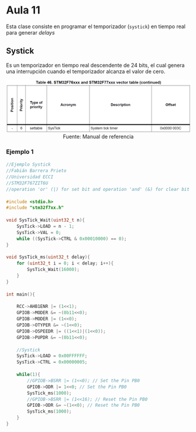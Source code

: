 <h1>Aula 11</h1>

Esta clase consiste en programar el temporizador (`systick`) en tiempo real para generar <i>delays</i>

<h2>Systick</h2>

Es un temporizador en tiempo real descendente de 24 bits, el cual genera una interrupción cuando el temporizador alcanza el valor de cero.

<div align="center">
<img src="image.png" alt="Interrupción de Systick"/>
<br>
<figcaption>Fuente: Manual de referencia</figcaption>
</div>

<h3>Ejemplo 1</h3>

```c++
//Ejemplo Systick
//Fabián Barrera Prieto
//Universidad ECCI
//STM32F767ZIT6U
//operation 'or' (|) for set bit and operation 'and' (&) for clear bit

#include <stdio.h>
#include "stm32f7xx.h"

void SysTick_Wait(uint32_t n){
	SysTick->LOAD = n - 1;
	SysTick->VAL = 0;
	while ((SysTick->CTRL & 0x00010000) == 0);
}

void SysTick_ms(uint32_t delay){
	for (uint32_t i = 0; i < delay; i++){
		SysTick_Wait(16000);
	}
}

int main(){

	RCC->AHB1ENR |= (1<<1); 
	GPIOB->MODER &= ~(0b11<<0);
	GPIOB->MODER |= (1<<0); 	
	GPIOB->OTYPER &= ~(1<<0);  
	GPIOB->OSPEEDR |= ((1<<1)|(1<<0));
	GPIOB->PUPDR &= ~(0b11<<0);
	
	//Systick
	SysTick->LOAD = 0x00FFFFFF;
	SysTick->CTRL = 0x00000005; 
	
	while(1){
		//GPIOB->BSRR |= (1<<0); // Set the Pin PB0
		GPIOB->ODR |= 1<<0; // Set the Pin PB0
		SysTick_ms(1000);
		//GPIOB->BSRR |= (1<<16); // Reset the Pin PB0
		GPIOB->ODR &= ~(1<<0); // Reset the Pin PB0
		SysTick_ms(1000);
	}
}
```